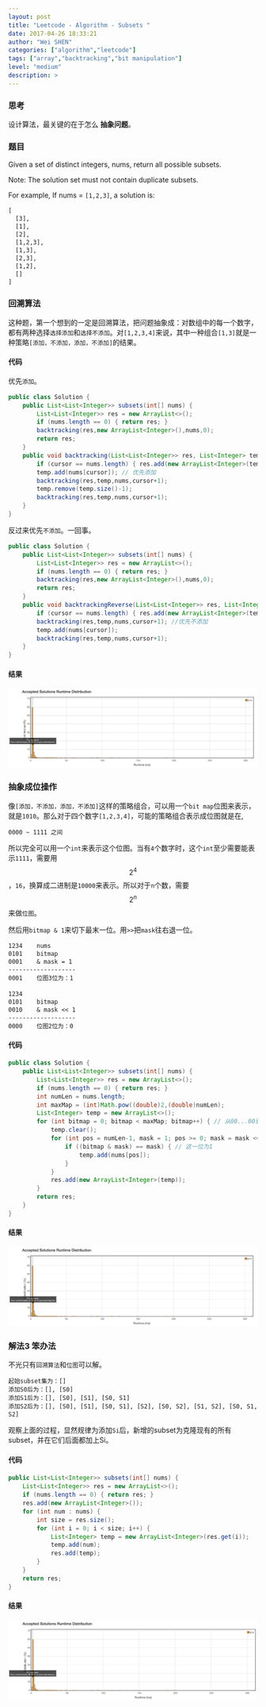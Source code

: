 ```yaml
---
layout: post
title: "Leetcode - Algorithm - Subsets "
date: 2017-04-26 18:33:21
author: "Wei SHEN"
categories: ["algorithm","leetcode"]
tags: ["array","backtracking","bit manipulation"]
level: "medium"
description: >
---
```


### 思考
设计算法，最关键的在于怎么 **抽象问题**。

### 题目
Given a set of distinct integers, nums, return all possible subsets.

Note: The solution set must not contain duplicate subsets.

For example,
If nums = `[1,2,3]`, a solution is:
```
[
  [3],
  [1],
  [2],
  [1,2,3],
  [1,3],
  [2,3],
  [1,2],
  []
]
```

### 回溯算法
这种题，第一个想到的一定是回溯算法，把问题抽象成：对数组中的每一个数字，都有两种选择`选择添加`和`选择不添加`。对`[1,2,3,4]`来说，其中一种组合`[1,3]`就是一种策略`[添加，不添加，添加，不添加]`的结果。

#### 代码
优先`添加`。
```java
public class Solution {
    public List<List<Integer>> subsets(int[] nums) {
        List<List<Integer>> res = new ArrayList<>();
        if (nums.length == 0) { return res; }
        backtracking(res,new ArrayList<Integer>(),nums,0);
        return res;
    }
    public void backtracking(List<List<Integer>> res, List<Integer> temp, int[] nums, int cursor) {
        if (cursor == nums.length) { res.add(new ArrayList<Integer>(temp)); return; }
        temp.add(nums[cursor]); // 优先添加
        backtracking(res,temp,nums,cursor+1);
        temp.remove(temp.size()-1);
        backtracking(res,temp,nums,cursor+1);
    }
}
```

反过来优先`不添加`。一回事。
```java
public class Solution {
    public List<List<Integer>> subsets(int[] nums) {
        List<List<Integer>> res = new ArrayList<>();
        if (nums.length == 0) { return res; }
        backtracking(res,new ArrayList<Integer>(),nums,0);
        return res;
    }
    public void backtrackingReverse(List<List<Integer>> res, List<Integer> temp, int[] nums, int cursor) {
        if (cursor == nums.length) { res.add(new ArrayList<Integer>(temp)); return; }
        backtracking(res,temp,nums,cursor+1); //优先不添加
        temp.add(nums[cursor]);
        backtracking(res,temp,nums,cursor+1);
    }
}
```

#### 结果
![subsets-1](/images/leetcode/subsets-1.png)

### 抽象成位操作
像`[添加，不添加，添加，不添加]`这样的策略组合，可以用一个`bit map`位图来表示，就是`1010`。那么对于四个数字`[1,2,3,4]`，可能的策略组合表示成位图就是在,
```
0000 ~ 1111 之间
```

所以完全可以用一个`int`来表示这个位图。当有`4`个数字时，这个`int`至少需要能表示`1111`，需要用$$2^4$$，`16`，换算成二进制是`10000`来表示。所以对于`n`个数，需要$$2^n$$来做`位图`。

然后用`bitmap & 1`来切下最末一位。用`>>`把`mask`往右退一位。
```
1234    nums
0101    bitmap
0001    & mask = 1
-------------------
0001    位图3位为：1

1234
0101    bitmap
0010    & mask << 1
-------------------
0000    位图2位为：0
```

#### 代码
```java
public class Solution {
    public List<List<Integer>> subsets(int[] nums) {
        List<List<Integer>> res = new ArrayList<>();
        if (nums.length == 0) { return res; }
        int numLen = nums.length;
        int maxMap = (int)Math.pow((double)2,(double)numLen);
        List<Integer> temp = new ArrayList<>();
        for (int bitmap = 0; bitmap < maxMap; bitmap++) { // 从00...00到11...11
            temp.clear();
            for (int pos = numLen-1, mask = 1; pos >= 0; mask = mask << 1, pos--) { // pos和mask都从最后一位开始前移
                if ((bitmap & mask) == mask) { // 这一位为1
                    temp.add(nums[pos]);
                }
            }
            res.add(new ArrayList<Integer>(temp));
        }
        return res;
    }
}
```

#### 结果
![subsets-2](/images/leetcode/subsets-2.png)

### 解法3 笨办法
不光只有`回溯算法`和`位图`可以解。
```
起始subset集为：[]
添加S0后为：[], [S0]
添加S1后为：[], [S0], [S1], [S0, S1]
添加S2后为：[], [S0], [S1], [S0, S1], [S2], [S0, S2], [S1, S2], [S0, S1, S2]
```
观察上面的过程，显然规律为添加`Si`后，新增的subset为克隆现有的所有subset，并在它们后面都加上Si。

#### 代码
```java
public List<List<Integer>> subsets(int[] nums) {
    List<List<Integer>> res = new ArrayList<>();
    if (nums.length == 0) { return res; }
    res.add(new ArrayList<Integer>());
    for (int num : nums) {
        int size = res.size();
        for (int i = 0; i < size; i++) {
            List<Integer> temp = new ArrayList<Integer>(res.get(i));
            temp.add(num);
            res.add(temp);
        }
    }
    return res;
}
```

#### 结果
![subsets-3](/images/leetcode/subsets-3.png)
